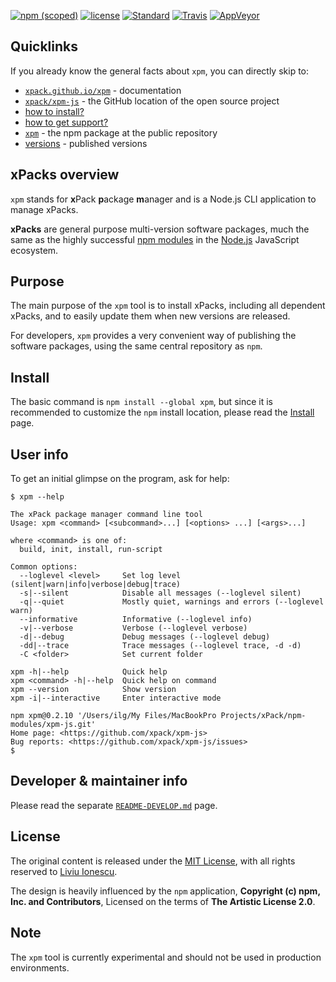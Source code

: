 [![npm (scoped)](https://img.shields.io/npm/v/xpm.svg)](https://www.npmjs.com/package/xpm) 
[![license](https://img.shields.io/github/license/xpack/xpm-js.svg)](https://github.com/xpack/xpm-js/blob/master/LICENSE)
[![Standard](https://img.shields.io/badge/code_style-standard-brightgreen.svg)](https://standardjs.com/)
[![Travis](https://img.shields.io/travis/xpack/xpm-js.svg?label=linux)](https://travis-ci.org/xpack/xpm-js)
[![AppVeyor](https://ci.appveyor.com/api/projects/status/lj735puc38idko6m?svg=true)](https://ci.appveyor.com/project/ilg-ul/xpm-js)

## Quicklinks

If you already know the general facts about `xpm`, you can directly skip to:

- [`xpack.github.io/xpm`](https://xpack.github.io/xpm/) - documentation
- [`xpack/xpm-js`](https://github.com/xpack/xpm-js.git) - the GitHub location of the open source project
- [how to install?](https://xpack.github.io/xpm/install/)
- [how to get support?](https://xpack.github.io/xpm/support/)
- [`xpm`](https://www.npmjs.com/package/xpm) - the npm package at the public repository
- [versions](https://www.npmjs.com/package/xpm?activeTab=versions) - published versions

## xPacks overview

`xpm` stands for **x**Pack **p**ackage **m**anager and is a Node.js CLI 
application to manage xPacks.

**xPacks** are general purpose multi-version software packages, 
much the same as the highly successful 
[npm modules](https://docs.npmjs.com/getting-started/what-is-npm) 
in the [Node.js](https://nodejs.org/en/) JavaScript ecosystem.

## Purpose

The main purpose of the `xpm` tool is to install xPacks, including all 
dependent xPacks, and to easily update them when new versions are released.

For developers, `xpm` provides a very convenient way of publishing the 
software packages, using the same central repository as `npm`.

## Install

The basic command is `npm install --global xpm`, but since it is recommended
to customize the `npm` install location, please read the 
[Install](https://xpack.github.io/xpm/install/) page.

## User info

To get an initial glimpse on the program, ask for help:

```console
$ xpm --help

The xPack package manager command line tool
Usage: xpm <command> [<subcommand>...] [<options> ...] [<args>...]

where <command> is one of:
  build, init, install, run-script

Common options:
  --loglevel <level>     Set log level (silent|warn|info|verbose|debug|trace) 
  -s|--silent            Disable all messages (--loglevel silent) 
  -q|--quiet             Mostly quiet, warnings and errors (--loglevel warn) 
  --informative          Informative (--loglevel info) 
  -v|--verbose           Verbose (--loglevel verbose) 
  -d|--debug             Debug messages (--loglevel debug) 
  -dd|--trace            Trace messages (--loglevel trace, -d -d) 
  -C <folder>            Set current folder 

xpm -h|--help            Quick help 
xpm <command> -h|--help  Quick help on command 
xpm --version            Show version 
xpm -i|--interactive     Enter interactive mode 

npm xpm@0.2.10 '/Users/ilg/My Files/MacBookPro Projects/xPack/npm-modules/xpm-js.git'
Home page: <https://github.com/xpack/xpm-js>
Bug reports: <https://github.com/xpack/xpm-js/issues>
$
```

## Developer & maintainer info

Please read the separate 
[`README-DEVELOP.md`](https://github.com/xpack/xpm-js/blob/master/README-DEVELOP.md)
page.

## License

The original content is released under the 
[MIT License](https://opensource.org/licenses/MIT), with all rights 
reserved to [Liviu Ionescu](https://github.com/ilg-ul).

The design is heavily influenced by the `npm` application, 
**Copyright (c) npm, Inc. and Contributors**, Licensed on the 
terms of **The Artistic License 2.0**.

## Note

The `xpm` tool is currently experimental and should not be used in 
production environments.
